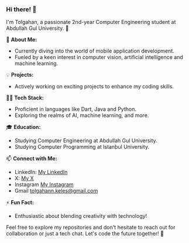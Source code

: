 ### Hi there! 👋

I'm Tolgahan, a passionate 2nd-year Computer Engineering student at Abdullah Gul University. 🚀

🌱 **About Me:**
- Currently diving into the world of mobile application development.
- Fueled by a keen interest in computer vision, artificial intelligence and machine learning.

💡 **Projects:**
- Actively working on exciting projects to enhance my coding skills.

👨‍💻 **Tech Stack:**
- Proficient in languages like Dart, Java and Python.
- Exploring the realms of AI, machine learning, and more.

🎓 **Education:**
- Studying Computer Engineering at Abdullah Gul University.
- Studying Computer Programming at Istanbul University.

📫 **Connect with Me:**
- LinkedIn: [My LinkedIn](https://www.linkedin.com/in/tolgahanexample/)
- X: [My X]([https://twitter.com/tolgahan_dev](https://twitter.com/tolgahannkeles))
- Instagram [My Instagram](https://www.instagram.com/tolgahann.keles1/)
- Gmail [tolgahann.keles@gmail.com]()

⚡ **Fun Fact:**
- Enthusiastic about blending creativity with technology!

Feel free to explore my repositories and don't hesitate to reach out for collaboration or just a tech chat. Let's code the future together! 🚀
